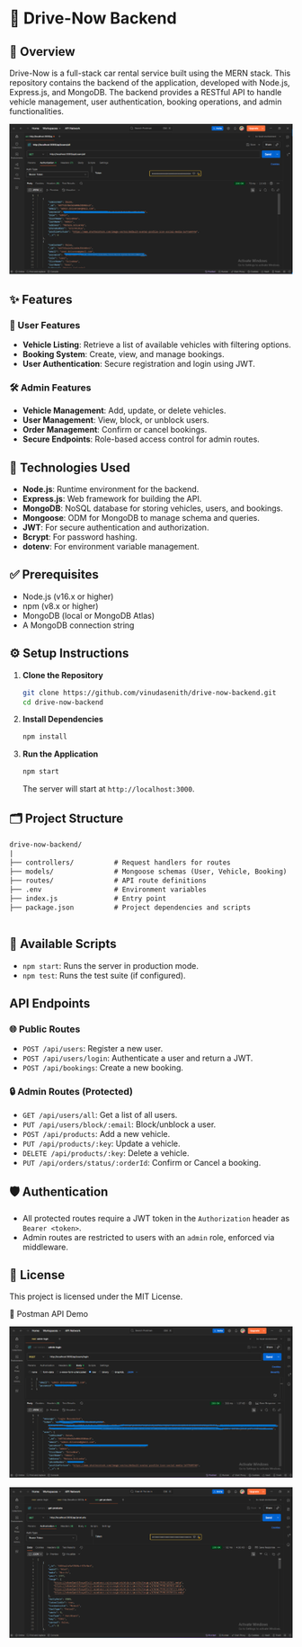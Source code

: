 # 🚗 Drive-Now Backend

## 📘 Overview

Drive-Now is a full-stack car rental service built using the MERN stack. This repository contains the backend of the application, developed with Node.js, Express.js, and MongoDB. The backend provides a RESTful API to handle vehicle management, user authentication, booking operations, and admin functionalities.

![Login Postman](https://github.com/vinudasenith/drive-now-backend/blob/master/screenshots/Screenshot%20(238).png)

## ✨ Features
### 👤 User Features
- **Vehicle Listing**: Retrieve a list of available vehicles with filtering options.
- **Booking System**: Create, view, and manage bookings.
- **User Authentication**: Secure registration and login using JWT.

### 🛠️ Admin Features
- **Vehicle Management**: Add, update, or delete vehicles.
- **User Management**: View, block, or unblock users.
- **Order Management**: Confirm or cancel bookings.
- **Secure Endpoints**: Role-based access control for admin routes.

## 🧰 Technologies Used
- **Node.js**: Runtime environment for the backend.
- **Express.js**: Web framework for building the API.
- **MongoDB**: NoSQL database for storing vehicles, users, and bookings.
- **Mongoose**: ODM for MongoDB to manage schema and queries.
- **JWT**: For secure authentication and authorization.
- **Bcrypt**: For password hashing.
- **dotenv**: For environment variable management.

## ✅ Prerequisites
- Node.js (v16.x or higher)
- npm (v8.x or higher)
- MongoDB (local or MongoDB Atlas)
- A MongoDB connection string

## ⚙️ Setup Instructions
1. **Clone the Repository**
   ```bash
   git clone https://github.com/vinudasenith/drive-now-backend.git
   cd drive-now-backend
   ```

2. **Install Dependencies**
   ```bash
   npm install
   ```

3. **Run the Application**
   ```bash
   npm start
   ```
   The server will start at `http://localhost:3000`.


## 🗂️ Project Structure
```
drive-now-backend/
|             
├── controllers/          # Request handlers for routes
├── models/               # Mongoose schemas (User, Vehicle, Booking)
├── routes/               # API route definitions
├── .env                  # Environment variables
├── index.js              # Entry point     
├── package.json          # Project dependencies and scripts  
       

```

## 📜 Available Scripts
- `npm start`: Runs the server in production mode.
- `npm test`: Runs the test suite (if configured).

## API Endpoints
### 🌐 Public Routes
- `POST /api/users`: Register a new user.
- `POST /api/users/login`: Authenticate a user and return a JWT.
- `POST /api/bookings`: Create a new booking.

### 🔒 Admin Routes (Protected)
- `GET /api/users/all`: Get a list of all users.
- `PUT /api/users/block/:email`: Block/unblock a user.
- `POST /api/products`: Add a new vehicle.
- `PUT /api/products/:key`: Update a vehicle.
- `DELETE /api/products/:key`: Delete a vehicle.
- `PUT /api/orders/status/:orderId`: Confirm or Cancel a booking.


## 🛡️ Authentication
- All protected routes require a JWT token in the `Authorization` header as `Bearer <token>`.
- Admin routes are restricted to users with an `admin` role, enforced via middleware.

## 📝 License
This project is licensed under the MIT License.

📸 Postman API Demo

![admin login](https://github.com/vinudasenith/drive-now-backend/blob/master/screenshots/Screenshot%202025-08-04%20182140.png)

![all vehicles](https://github.com/vinudasenith/drive-now-backend/blob/master/screenshots/Screenshot%202025-08-04%20182415.png)
